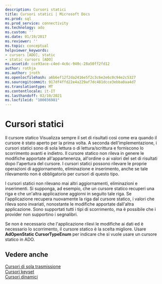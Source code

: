 ```yaml
---
description: Cursori statici
title: Cursori statici | Microsoft Docs
ms.prod: sql
ms.prod_service: connectivity
ms.technology: ado
ms.custom: ''
ms.date: 01/19/2017
ms.reviewer: ''
ms.topic: conceptual
helpviewer_keywords:
- cursors [ADO], static
- static cursors [ADO]
ms.assetid: cce93ace-c4ed-4c6c-940c-28a50ff2fd12
author: rothja
ms.author: jroth
ms.openlocfilehash: a6b6ef12f2da2416e5f2c3c6e2e6c0c94e2c5327
ms.sourcegitcommit: 917df4ffd22e4a229af7dc481dcce3ebba0aa4d7
ms.translationtype: MT
ms.contentlocale: it-IT
ms.lasthandoff: 02/10/2021
ms.locfileid: "100036981"
---
```

# <a name="static-cursors"></a>Cursori statici
Il cursore statico Visualizza sempre il set di risultati così come era quando il cursore è stato aperto per la prima volta. A seconda dell'implementazione, i cursori statici sono di sola lettura o di lettura/scrittura e forniscono lo scorrimento avanti e indietro. Il cursore statico non rileva in genere le modifiche apportate all'appartenenza, all'ordine o ai valori del set di risultati dopo l'apertura del cursore. I cursori statici possono rilevare le proprie operazioni di aggiornamento, eliminazione e inserimento, anche se tale rilevamento non è obbligatorio per cursori di questo tipo.  
  
 I cursori statici non rilevano mai altri aggiornamenti, eliminazioni e inserimenti. Si supponga, ad esempio, che un cursore statico recuperi una riga e che un'altra applicazione aggiorni in seguito tale riga. Se l'applicazione recupera nuovamente la riga dal cursore statico, i valori che rileva sono invariati, nonostante le modifiche apportate dall'altra applicazione. Sono supportati tutti i tipi di scorrimento, ma è possibile che i provider non supportino i segnalibri.  
  
 Se non è necessario che l'applicazione rilevi le modifiche ai dati ed è necessario lo scorrimento, il cursore statico è la scelta migliore. Usare **AdOpenStatic CursorTypeEnum** per indicare che si vuole usare un cursore statico in ADO.  
  
## <a name="see-also"></a>Vedere anche  
 [Cursori di sola trasmissione](../../../ado/guide/data/forward-only-cursors.md)   
 [Cursori keyset](../../../ado/guide/data/keyset-cursors.md)   
 [Cursori dinamici](../../../ado/guide/data/dynamic-cursors.md)

